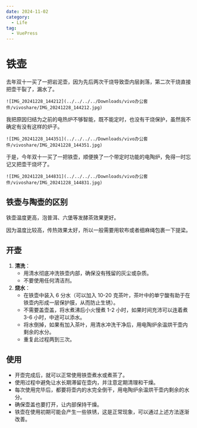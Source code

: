 ```yaml
---
date: 2024-11-02
category:
  - Life
tag:
  - VuePress
---
```


# 铁壶

去年双十一买了一把岩泥壶，因为先后两次干烧导致壶内层剥落，第二次干烧直接把壶干裂了，漏水了。

```
![IMG_20241228_144212](../../../../Downloads/vivo办公套件/vivoshare/IMG_20241228_144212.jpg)
```

我把原因归结为之前的电热炉不够智能，既不能定时，也没有干烧保护，虽然我不确定有没有这样的炉子。

```
![IMG_20241228_144351](../../../../Downloads/vivo办公套件/vivoshare/IMG_20241228_144351.jpg)
```

于是，今年双十一买了一把铁壶，顺便换了一个带定时功能的电陶炉，免得一时忘记又把壶干烧坏了。

```
![IMG_20241228_144831](../../../../Downloads/vivo办公套件/vivoshare/IMG_20241228_144831.jpg)
```

## 铁壶与陶壶的区别

铁壶温度更高，泡普洱、六堡等发酵茶效果更好。

因为温度比较高，传热效果太好，所以一般需要用软布或者细麻绳包裹一下提梁。

## 开壶

1. **清洗**：
   - 用清水彻底冲洗铁壶内部，确保没有残留的灰尘或杂质。
   - 不要使用任何清洁剂。
2. **烧水**：
   - 在铁壶中装入 6 分水（可以加入 10-20 克茶叶，茶叶中的单宁酸有助于在铁壶内形成一层保护膜，从而防止生锈）。
   - 不需要盖壶盖，将水煮沸后小火慢煮 1-2 小时，如果时间充沛可以连着煮 3-6 小时，中途可以添水。
   - 将水倒掉，如果有加入茶叶，用清水冲洗干净后，用电陶炉余温烘干壶内剩余的水分。
   - 重复此过程两到三次。

## 使用

- 开壶完成后，就可以正常使用铁壶煮水或煮茶了。
- 使用过程中避免让水长期滞留在壶内，并注意定期清理和干燥。
- 每次使用完毕后，都要将壶内的水完全倒干，用电陶炉余温烘干壶内剩余的水分。
- 确保壶盖也要打开，让内部保持干燥。
- 铁壶在使用初期可能会产生一些铁锈，这是正常现象，可以通过上述方法逐渐改善。
